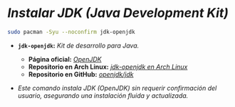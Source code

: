 <!-- Autor: Daniel Benjamin Perez Morales -->
<!-- GitHub: https://github.com/D4nitrix13 -->
<!-- Gitlab: https://gitlab.com/D4nitrix13 -->
<!-- Correo electrónico: danielperezdev@proton.me -->

# ***Instalar JDK (Java Development Kit)***

```bash
sudo pacman -Syu --noconfirm jdk-openjdk
```

- **`jdk-openjdk`:** *Kit de desarrollo para Java.*
  - **Página oficial:** *[OpenJDK](https://openjdk.java.net/ "https://openjdk.java.net/")*
  - **Repositorio en Arch Linux:** *[jdk-openjdk en Arch Linux](https://archlinux.org/packages/extra/x86_64/jdk-openjdk/ "https://archlinux.org/packages/extra/x86_64/jdk-openjdk/")*
  - **Repositorio en GitHub:** *[openjdk/jdk](https://github.com/openjdk/jdk "https://github.com/openjdk/jdk")*

- *Este comando instala JDK (OpenJDK) sin requerir confirmación del usuario, asegurando una instalación fluida y actualizada.*
